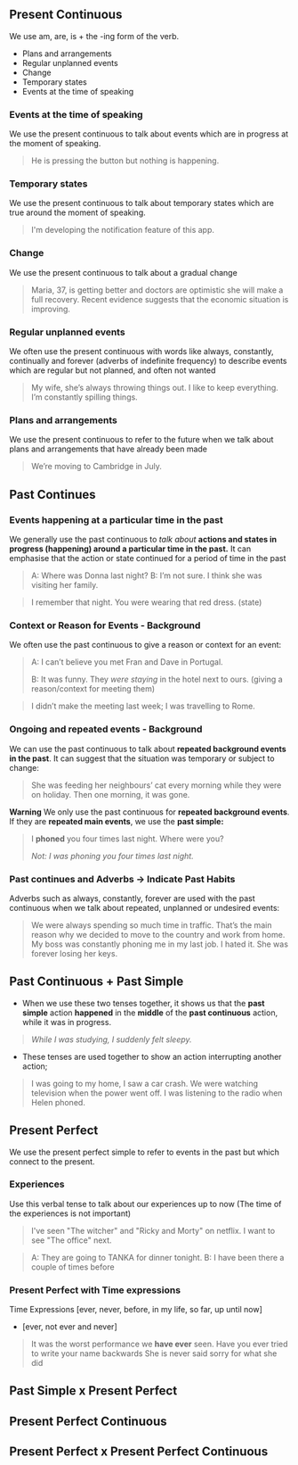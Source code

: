 

## Present Continuous
We use am, are, is + the -ing form of the verb.

* Plans and arrangements
* Regular unplanned events
* Change
* Temporary states
* Events at the time of speaking

### Events at the time of speaking
We use the present continuous to talk about events which are in progress at the moment of speaking.

> He is pressing the button but nothing is happening.

### Temporary states
We use the present continuous to talk about temporary states which are true around the moment of speaking.

> I'm developing the notification feature of this app.

### Change
We use the present continuous to talk about a gradual change

> Maria, 37, is getting better and doctors are optimistic she will make a full recovery.
> Recent evidence suggests that the economic situation is improving.

### Regular unplanned events
We often use the present continuous with words like always, constantly, continually and forever (adverbs of indefinite frequency) to describe events which are regular but not planned, and often not wanted

> My wife, she’s always throwing things out. I like to keep everything.
> I’m constantly spilling things.

### Plans and arrangements
We use the present continuous to refer to the future when we talk about plans and arrangements that have already been made

> We’re moving to Cambridge in July.

## Past Continues

### Events happening at a particular time in the past
We generally use the past continuous to _talk about_ **actions and states in progress (happening) around a particular time in the past.** It can emphasise that the action or state continued for a period of time in the past

> A: Where was Donna last night?
> B: I’m not sure. I think she was visiting her family.

> I remember that night. You were wearing that red dress. (state)

### Context or Reason for Events - Background
We often use the past continuous to give a reason or context for an event:

> A: I can’t believe you met Fran and Dave in Portugal.
>
> B: It was funny. They *were staying* in the hotel next to ours. (giving a reason/context for meeting them)

> I didn’t make the meeting last week; I was travelling to Rome.

### Ongoing and repeated events - Background
We can use the past continuous to talk about **repeated background events in the past**. It can suggest that the situation was temporary or subject to change:

> She was feeding her neighbours’ cat every morning while they were on holiday. Then one morning, it was gone.

**Warning**
We only use the past continuous for **repeated background events**. If they are **repeated main events**, we use the **past simple:**

> I **phoned** you four times last night. Where were you?
>
>_Not: I was phoning you four times last night._


### Past continues and Adverbs -> Indicate Past Habits
Adverbs such as always, constantly, forever are used with the past continuous when we talk about repeated, unplanned or undesired events:

> We were always spending so much time in traffic. That’s the main reason why we decided to move to the country and work from home.
> My boss was constantly phoning me in my last job. I hated it.
>  She was forever losing her keys.

## Past Continuous + Past Simple

* When we use these two tenses together, it shows us that the **past simple** action **happened** in the **middle** of the **past continuous** action, while it was in progress.
> _While I was studying, I suddenly felt sleepy._

* These tenses are used together to show an action interrupting another action;
> I was going to my home, I saw a car crash.
> We were watching television when the power went off.
> I was listening to the radio when Helen phoned.

## Present Perfect
We use the present perfect simple to refer to events in the past but which connect to the present.

### Experiences
Use this verbal tense to talk about our experiences up to now (The time of the experiences is not important)
> I've seen "The witcher" and "Ricky and Morty" on netflix. I want to see "The office" next.

> A: They are going to TANKA for dinner tonight. 
> B: I have been there a couple of times before

### Present Perfect with Time expressions
Time Expressions  [ever, never, before, in my life, so far, up until now]

* [ever, not ever and never]
> It was the worst performance we **have ever** seen.
> Have you ever tried to write your name backwards
> She is never said sorry for what she did


## Past Simple x Present Perfect

## Present Perfect Continuous

## Present Perfect x Present Perfect Continuous



